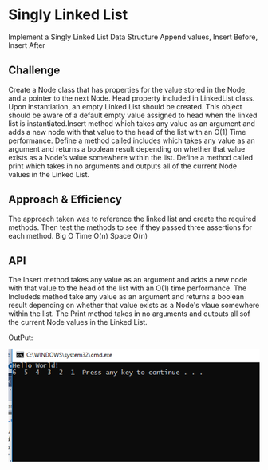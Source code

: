 # Singly Linked List
Implement a Singly Linked List Data Structure
Append values, Insert Before, Insert After

## Challenge
Create a Node class that has properties for the value stored in the Node, and a pointer to the next Node. Head property included in LinkedList class. Upon instantiation, an empty Linked List should be created. This object should be aware of a default empty value assigned to head when the linked list is instantiated.Insert method which takes any value as an argument and adds a new node with that value to the head of the list with an O(1) Time performance. Define a method called includes which takes any value as an argument and returns a boolean result depending on whether that value exists as a Node’s value somewhere within the list.
Define a method called print which takes in no arguments and outputs all of the current Node values in the Linked List.

## Approach & Efficiency
The approach taken was to reference the linked list and create the required methods. Then test the methods to see if they passed three assertions for each method.
Big O
Time O(n)
Space O(n)

## API
The Insert method takes any value as an argument and adds a new node with that value to the head of the list with an O(1) time performance.
The Includeds method take any value as an argument and returns a boolean result depending on whether that value exists as a Node's vlaue somewhere within the list.
The Print method takes in no arguments and outputs all sof the current Node values in the Linked List.

OutPut:

![Pic](https://github.com/rynnnaa/data-structures-and-algorithms/blob/master/data_structures/assets/linked_list_capture.PNG)
